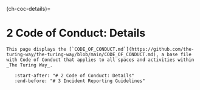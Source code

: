 (ch-coc-details)=
# 2 Code of Conduct: Details

```{note}
This page displays the [`CODE_OF_CONDUCT.md`](https://github.com/the-turing-way/the-turing-way/blob/main/CODE_OF_CONDUCT.md), a base file with Code of Conduct that applies to all spaces and activities within _The Turing Way_.
```

```{include} ../../../../CODE_OF_CONDUCT.md
   :start-after: "# 2 Code of Conduct: Details"
   :end-before: "# 3 Incident Reporting Guidelines"
```
